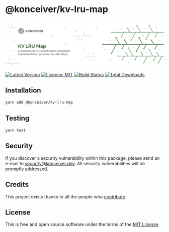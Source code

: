 # @konceiver/kv-lru-map

<p align="center"><img src="./banner.png" /></p>

[![Latest Version](https://badgen.now.sh/npm/v/@konceiver/kv-lru-map)](https://www.npmjs.com/package/@konceiver/kv-lru-map)
[![License: MIT](https://badgen.now.sh/badge/license/MIT/green)](./LICENSE)
[![Build Status](https://img.shields.io/github/workflow/status/konceiver/kv-lru-map/run-tests?label=tests)](https://img.shields.io/github/workflow/status/konceiver/kv-lru-map/CI?label=CI)
[![Total Downloads](https://badgen.net/npm/dt/konceiver/kv-lru-map)](https://npmjs.org/package/@konceiver/kv-lru-map)

## Installation

```bash
yarn add @konceiver/kv-lru-map
```

## Testing

```bash
yarn test
```

## Security

If you discover a security vulnerability within this package, please send an e-mail to security@konceiver.dev. All security vulnerabilities will be promptly addressed.

## Credits

This project exists thanks to all the people who [contribute](../../contributors).

## License

This is free and open source software under the terms of the [MIT License](./LICENSE).
